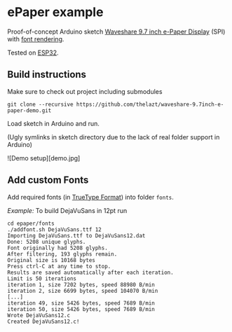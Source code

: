 # ePaper example

Proof-of-concept Arduino sketch [Waveshare 9.7 inch e-Paper Display](https://www.waveshare.com/9.7inch-e-paper-hat.htm) (SPI) with [font rendering](https://github.com/mcufont/mcufont).

Tested on [ESP32](https://www.espressif.com/en/products/hardware/esp32/overview).


## Build instructions

Make sure to check out project including submodules

    git clone --recursive https://github.com/thelazt/waveshare-9.7inch-e-paper-demo.git

Load sketch in Arduino and run.

(Ugly symlinks in sketch directory due to the lack of real folder support in Arduino)

![Demo setup][demo.jpg]

## Add custom Fonts

Add required fonts (in [TrueType Format](https://en.wikipedia.org/wiki/TTF)) into folder `fonts`.

*Example:* To build DejaVuSans in 12pt run

    cd epaper/fonts
    ./addfont.sh DejaVuSans.ttf 12
    Importing DejaVuSans.ttf to DejaVuSans12.dat
    Done: 5208 unique glyphs.
    Font originally had 5208 glyphs.
    After filtering, 193 glyphs remain.
    Original size is 10168 bytes
    Press ctrl-C at any time to stop.
    Results are saved automatically after each iteration.
    Limit is 50 iterations
    iteration 1, size 7202 bytes, speed 88980 B/min
    iteration 2, size 6699 bytes, speed 104070 B/min
    [...]
    iteration 49, size 5426 bytes, speed 7689 B/min
    iteration 50, size 5426 bytes, speed 7689 B/min
    Wrote DejaVuSans12.c
    Created DejaVuSans12.c!

